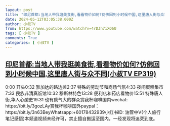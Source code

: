 ```yaml
---
layout: post
title: "印尼首都:当地人带我逛美食街,看看物价如何?仿佛回到小时候中国,这里唐人街与众不同(小叔TV EP319)"
date: 2024-05-12T03:05:38.000Z
author: 小叔TV
from: https://www.youtube.com/watch?v=4rDJh7iXQ6U
tags: [ 小叔TV ]
comments: True
categories: [ 小叔TV ]
---
```

<!--1715483138000-->
[印尼首都:当地人带我逛美食街,看看物价如何?仿佛回到小时候中国,这里唐人街与众不同(小叔TV EP319)](https://www.youtube.com/watch?v=4rDJh7iXQ6U)
------

<div>
0:00 开头0:32 雅加达的路边摊2:37 特殊的劳动节和商场气氛4:33 夜间蛋糕集市7:33 民族非清真饭馆10:32 穆斯林特色13:28 便利店和药店看物价15:51 特殊唐人街,华人心酸史19:31 也有戾气大的群众赏我杯咖啡国内wechat: https://bit.ly/3gozLAy赏我杯咖啡国外paypal：https://bit.ly/3n63BeyWhatsapp:+60178432939小红书ID: 油管中V(个人旅行笔记感悟)本频道视频未经许可，禁止擅自搬运至国内，一经发现将追究到底。
</div>
